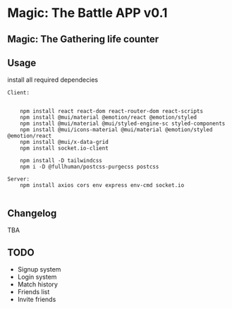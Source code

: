 ﻿# Magic: The Battle APP v0.1

## Magic: The Gathering life counter



## Usage

install all required dependecies

```
Client: 


    npm install react react-dom react-router-dom react-scripts
    npm install @mui/material @emotion/react @emotion/styled
    npm install @mui/material @mui/styled-engine-sc styled-components
    npm install @mui/icons-material @mui/material @emotion/styled @emotion/react
    npm install @mui/x-data-grid
    npm install socket.io-client

    npm install -D tailwindcss
    npm i -D @fullhuman/postcss-purgecss postcss

Server: 
    npm install axios cors env express env-cmd socket.io


```

## Changelog

TBA

## TODO

* Signup system
* Login system
* Match history
* Friends list
* Invite friends
  
